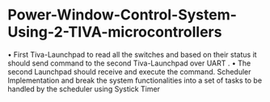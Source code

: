 # Power-Window-Control-System-Using-2-TIVA-microcontrollers
• First Tiva-Launchpad to read all the switches and based on their status it should send command to the second Tiva-Launchpad over UART . • The second Launchpad should receive and execute the command. Scheduler Implementation and break the system functionalities into a set of tasks to be handled by the scheduler using Systick Timer
